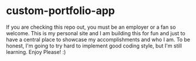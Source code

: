 # custom-portfolio-app
If you are checking this repo out, you must be an employer or a fan so welcome.  This is my personal site and I am building this for fun and just to have a central place to showcase my accomplishments and who I am.  To be honest, I'm going to try hard to implement good coding style, but I'm still learning.  Enjoy Please! :)
